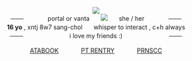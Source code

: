 <p align="center"><img src="https://images2.imgbox.com/df/cd/Nzi2HI5i_o.png">
<br>─── ㅤㅤㅤㅤportal or vantaㅤㅤ<img src="https://gifcity.carrd.co/assets/images/gallery309/56da82a9.gif?v=dc8076d6">ㅤㅤshe / her ㅤㅤㅤㅤ───
<br><B>16 yo</B> , xntj 8w7 sang-cholㅤㅤwhisper to interact , c+h always</br>
─── ㅤㅤㅤㅤㅤㅤㅤㅤi love my friends :) ㅤㅤㅤㅤㅤㅤㅤㅤ───


<p align="center"><a href="https://portal.atabook.org/">ATABOOK</a>ㅤㅤㅤㅤ<a href="https://rentry.co/angelofdarkness">PT RENTRY</a>ㅤㅤㅤㅤ<a href="https://pronouns.cc/@anchor">PRNSCC</a></p>
